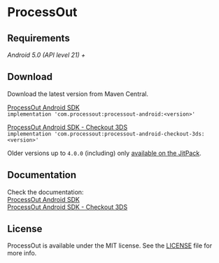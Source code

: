 # ProcessOut

## Requirements

*Android 5.0 (API level 21) +*

## Download

Download the latest version from Maven Central.

[ProcessOut Android SDK](https://central.sonatype.com/artifact/com.processout/processout-android)\
`implementation 'com.processout:processout-android:<version>'`

[ProcessOut Android SDK - Checkout 3DS](https://central.sonatype.com/artifact/com.processout/processout-android-checkout-3ds)\
`implementation 'com.processout:processout-android-checkout-3ds:<version>'`

Older versions up to `4.0.0` (including) only [available on the JitPack](https://jitpack.io/#processout/processout-android).

## Documentation

Check the documentation:\
[ProcessOut Android SDK](sdk/documentation/ProcessOut.md)\
[ProcessOut Android SDK - Checkout 3DS](checkout-3ds/documentation/ProcessOutCheckout3DS.md)

## License

ProcessOut is available under the MIT license. See the [LICENSE](LICENSE) file for more info.
